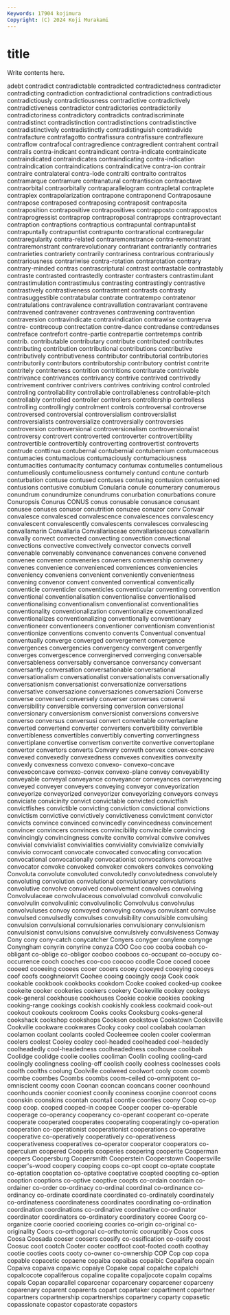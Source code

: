 ```yaml
---
Keywords: 17904 kojimura
Copyright: (C) 2024 Koji Murakami
---
```


# title

Write contents here.



adebt contradict contradictable contradicted
contradictedness contradicter contradicting contradiction contradictional contradictions contradictious contradictiously contradictiousness contradictive
contradictively contradictiveness contradictor contradictories contradictorily contradictoriness contradictory contradicts contradiscriminate contradistinct
contradistinction contradistinctions contradistinctive contradistinctively contradistinctly contradistinguish contradivide contrafacture contrafagotto contrafissura
contrafissure contraflexure contraflow contrafocal contragredience contragredient contrahent contrail contrails contra-indicant
contraindicant contra-indicate contraindicate contraindicated contraindicates contraindicating contra-indication contraindication contraindications contraindicative
contra-ion contrair contraire contralateral contra-lode contralti contralto contraltos contramarque contramure
contranatural contrantiscion contraoctave contraorbital contraorbitally contraparallelogram contrapletal contraplete contraplex contrapolarization
contrapone contraponend Contraposaune contrapose contraposed contraposing contraposit contraposita contraposition contrapositive
contrapositives contrapposto contrappostos contraprogressist contraprop contraproposal contraprops contraprovectant contraption contraptions
contraptious contrapuntal contrapuntalist contrapuntally contrapuntist contrapunto contrarational contraregular contraregularity contra-related
contraremonstrance contra-remonstrant contraremonstrant contrarevolutionary contrariant contrariantly contraries contrarieties contrariety contrarily
contrariness contrarious contrariously contrariousness contrariwise contra-rotation contrarotation contrary contrary-minded contras
contrascriptural contrast contrastable contrastably contraste contrasted contrastedly contraster contrasters contrastimulant
contrastimulation contrastimulus contrasting contrastingly contrastive contrastively contrastiveness contrastment contrasts contrasty
contrasuggestible contratabular contrate contratempo contratenor contratulations contravalence contravallation contravariant contravene
contravened contravener contravenes contravening contravention contraversion contravindicate contravindication contrawise contrayerva
contre- contrecoup contrectation contre-dance contredanse contredanses contreface contrefort contre-partie contrepartie
contretemps contrib contrib. contributable contributary contribute contributed contributes contributing contribution
contributional contributions contributive contributively contributiveness contributor contributorial contributories contributorily contributors
contributorship contributory contrist contrite contritely contriteness contrition contritions contriturate contrivable
contrivance contrivances contrivancy contrive contrived contrivedly contrivement contriver contrivers contrives
contriving control controled controling controllability controllable controllableness controllable-pitch controllably controlled
controller controllers controllership controlless controlling controllingly controlment controls controversal controverse
controversed controversial controversialism controversialist controversialists controversialize controversially controversies controversion controversional
controversionalism controversionalist controversy controvert controverted controverter controvertibility controvertible controvertibly controverting
controvertist controverts contrude conttinua contubernal contubernial contubernium contumaceous contumacies contumacious
contumaciously contumaciousness contumacities contumacity contumacy contumax contumelies contumelious contumeliously contumeliousness
contumely contund contune conturb conturbation contuse contused contuses contusing contusion
contusioned contusions contusive conubium Conularia conule conumerary conumerous conundrum conundrumize
conundrums conurbation conurbations conure Conuropsis Conurus CONUS conus conusable conusance
conusant conusee conuses conusor conutrition conuzee conuzor conv Convair convalesce
convalesced convalescence convalescences convalescency convalescent convalescently convalescents convalesces convalescing convallamarin
Convallaria Convallariaceae convallariaceous convallarin convally convect convected convecting convection convectional
convections convective convectively convector convects convell convenable convenably convenance convenances
convene convened convenee convener conveneries conveners convenership convenery convenes convenience
convenienced conveniences conveniencies conveniency conveniens convenient conveniently convenientness convening convenor
convent convented conventical conventically conventicle conventicler conventicles conventicular conventing convention
conventional conventionalisation conventionalise conventionalised conventionalising conventionalism conventionalist conventionalities conventionality conventionalization
conventionalize conventionalized conventionalizes conventionalizing conventionally conventionary conventioneer conventioneers conventioner conventionism
conventionist conventionize conventions convento convents Conventual conventual conventually converge converged
convergement convergence convergences convergencies convergency convergent convergently converges convergescence converginerved
converging conversable conversableness conversably conversance conversancy conversant conversantly conversation conversationable
conversational conversationalism conversationalist conversationalists conversationally conversationism conversationist conversationize conversations conversative
conversazione conversaziones conversazioni Converse converse conversed conversely converser converses conversi
conversibility conversible conversing conversion conversional conversionary conversionism conversionist conversions conversive
converso conversus conversusi convert convertable convertaplane converted convertend converter converters
convertibility convertible convertibleness convertibles convertibly converting convertingness convertiplane convertise convertism
convertite convertive convertoplane convertor convertors converts Convery conveth convex convex-concave
convexed convexedly convexedness convexes convexities convexity convexly convexness convexo convexo-
convexo-concave convexoconcave convexo-convex convexo-plane convey conveyability conveyable conveyal conveyance conveyancer
conveyances conveyancing conveyed conveyer conveyers conveying conveyor conveyorization conveyorize conveyorized
conveyorizer conveyorizing conveyors conveys conviciate convicinity convict convictable convicted convictfish
convictfishes convictible convicting conviction convictional convictions convictism convictive convictively convictiveness
convictment convictor convicts convince convinced convincedly convincedness convincement convincer convincers
convinces convincibility convincible convincing convincingly convincingness convite convito convival convive
convives convivial convivialist convivialities conviviality convivialize convivially convivio convocant convocate
convocated convocating convocation convocational convocationally convocationist convocations convocative convocator convoke
convoked convoker convokers convokes convoking Convoluta convolute convoluted convolutedly convolutedness
convolutely convoluting convolution convolutional convolutionary convolutions convolutive convolve convolved convolvement
convolves convolving Convolvulaceae convolvulaceous convolvulad convolvuli convolvulic convolvulin convolvulinic convolvulinolic
Convolvulus convolvulus convolvuluses convoy convoyed convoying convoys convulsant convulse convulsed
convulsedly convulses convulsibility convulsible convulsing convulsion convulsional convulsionaries convulsionary convulsionism
convulsionist convulsions convulsive convulsively convulsiveness Conway Cony cony cony-catch conycatcher
Conyers conyger conylene conynge Conyngham conyrin conyrine conyza COO Coo
coo cooba coobah co-obligant co-oblige co-obligor cooboo cooboos co-occupant co-occupy
co-occurrence cooch cooches coo-coo coocoo coodle Cooe cooed cooee cooeed
cooeeing cooees cooer cooers cooey cooeyed cooeying cooeys coof coofs
cooghneiorvlt Coohee cooing cooingly cooja Cook cook cookable cookbook cookbooks
cookdom Cooke cooked cooked-up cookee cookeite cooker cookeries cookers cookery
Cookeville cookey cookeys cook-general cookhouse cookhouses Cookie cookie cookies cooking
cooking-range cookings cookish cookishly cookless cookmaid cook-out cookout cookouts cookroom
Cooks cooks Cooksburg cooks-general cookshack cookshop cookshops Cookson cookstove Cookstown
Cooksville Cookville cookware cookwares Cooky cooky cool coolabah coolaman coolamon
coolant coolants cooled Cooleemee coolen cooler coolerman coolers coolest Cooley
cooley cool-headed coolheaded cool-headedly coolheadedly cool-headedness coolheadedness coolhouse coolibah Coolidge
coolidge coolie coolies cooliman Coolin cooling cooling-card coolingly coolingness cooling-off
coolish coolly coolness coolnesses cools coolth coolths coolung Coolville coolweed
coolwort cooly coom coomb coombe coombes Coombs coombs coom-ceiled co-omnipotent
co-omniscient coomy coon Coonan cooncan cooncans cooner coonhound coonhounds coonier
cooniest coonily cooniness coonjine coonroot coons coonskin coonskins coontah coontail
coontie coonties coony Coop co-op coop coop. cooped cooped-in coopee
Cooper cooper co-operable cooperage co-operancy cooperancy co-operant cooperant co-operate cooperate
cooperated cooperates cooperating cooperatingly co-operation cooperation co-operationist cooperationist cooperations co-operative
cooperative co-operatively cooperatively co-operativeness cooperativeness cooperatives co-operator cooperator cooperators co-operculum
coopered Cooperia cooperies coopering cooperite Cooperman coopers Coopersburg Coopersmith Cooperstein
Cooperstown Coopersville cooper's-wood coopery cooping coops co-opt coopt co-optate cooptate
co-optation cooptation co-optative cooptative coopted coopting co-option cooption cooptions co-optive
cooptive coopts co-ordain coordain co-ordainer co-order co-ordinacy co-ordinal coordinal co-ordinance
co-ordinancy co-ordinate coordinate coordinated co-ordinately coordinately co-ordinateness coordinateness coordinates coordinating
co-ordination coordination coordinations co-ordinative coordinative co-ordinator coordinator coordinators co-ordinatory coordinatory
cooree Coorg co-organize coorie cooried coorieing coories co-origin co-original co-originality
Coors co-orthogonal co-orthotomic cooruptibly Coos coos Coosa Coosada cooser coosers
coosify co-ossification co-ossify coost Coosuc coot cootch Cooter cooter cootfoot
coot-footed cooth coothay cootie cooties coots cooty co-owner co-ownership COP
Cop cop copa copable copacetic copaene copaiba copaibas copaibic Copaifera
copain Copaiva copaiva copaivic copaiye Copake copal copalche copalchi copalcocote
copaliferous copaline copalite copaljocote copalm copalms copals Copan coparallel coparcenar
coparcenary coparcener coparceny coparenary coparent coparents copart copartaker copartiment copartner
copartners copartnership copartnerships copartnery coparty copasetic copassionate copastor copastorate copastors
